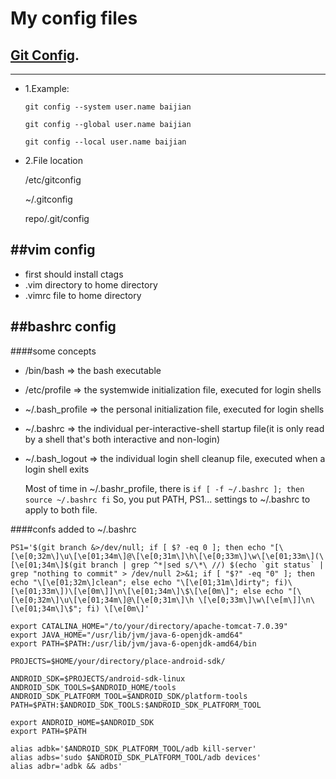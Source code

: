 My config files
===

## [Git Config](http://git-scm.com/book/en/Customizing-Git).
---
* 1.Example:

    `git config --system user.name baijian`

    `git config --global user.name baijian`

    `git config --local user.name baijian`

* 2.File location

    /etc/gitconfig

    ~/.gitconfig

    repo/.git/config

##vim config
---
+ first should install ctags
+ .vim directory to home directory
+ .vimrc file to home directory

##bashrc config
---
####some concepts
+ /bin/bash => the bash executable
+ /etc/profile => the systemwide initialization file, executed for login shells
+ ~/.bash_profile => the personal initialization file, executed for login shells
+ ~/.bashrc => the individual per-interactive-shell startup file(it is only read by a shell that's both interactive and non-login)
+ ~/.bash_logout => the individual login shell cleanup file, executed when a login shell exits
 
    Most of time in ~/.bashr_profile, there is 
    `if [ -f ~/.bashrc ]; then 
        source ~/.bashrc
    fi`
    So, you put PATH, PS1... settings to ~/.bashrc to apply to both file.

####confs added to ~/.bashrc

```text
PS1='$(git branch &>/dev/null; if [ $? -eq 0 ]; then echo "[\[\e[0;32m\]\u\[\e[01;34m\]@\[\e[0;31m\]\h\[\e[0;33m\]\w\[\e[01;33m\](\[\e[01;34m\]$(git branch | grep ^*|sed s/\*\ //) $(echo `git status` | grep "nothing to commit" > /dev/null 2>&1; if [ "$?" -eq "0" ]; then echo "\[\e[01;32m\]clean"; else echo "\[\e[01;31m\]dirty"; fi)\[\e[01;33m\])\[\e[0m\]]\n\[\e[01;34m\]\$\[\e[0m\]"; else echo "[\[\e[0;32m\]\u\[\e[01;34m\]@\[\e[0;31m\]\h \[\e[0;33m\]\w\[\e[m\]]\n\[\e[01;34m\]\$"; fi) \[\e[0m\]'

export CATALINA_HOME="/to/your/directory/apache-tomcat-7.0.39"
export JAVA_HOME="/usr/lib/jvm/java-6-openjdk-amd64"
export PATH=$PATH:/usr/lib/jvm/java-6-openjdk-amd64/bin

PROJECTS=$HOME/your/directory/place-android-sdk/

ANDROID_SDK=$PROJECTS/android-sdk-linux
ANDROID_SDK_TOOLS=$ANDROID_HOME/tools
ANDROID_SDK_PLATFORM_TOOL=$ANDROID_SDK/platform-tools
PATH=$PATH:$ANDROID_SDK_TOOLS:$ANDROID_SDK_PLATFORM_TOOL

export ANDROID_HOME=$ANDROID_SDK
export PATH=$PATH

alias adbk='$ANDROID_SDK_PLATFORM_TOOL/adb kill-server'
alias adbs='sudo $ANDROID_SDK_PLATFORM_TOOL/adb devices'
alias adbr='adbk && adbs'
````
